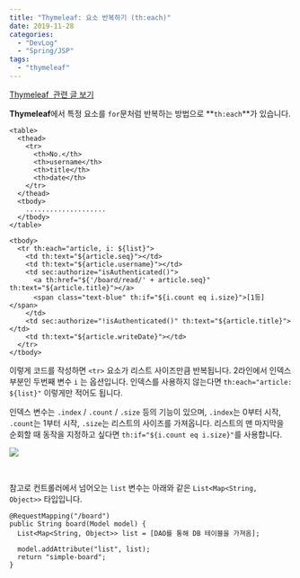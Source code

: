 ```yaml
---
title: "Thymeleaf: 요소 반복하기 (th:each)"
date: 2019-11-28
categories: 
  - "DevLog"
  - "Spring/JSP"
tags: 
  - "thymeleaf"
---
```


[Thymeleaf  관련 글 보기](http://yoonbumtae.com/?tag=thymeleaf)

**Thymeleaf**에서 특정 요소를 `for`문처럼 반복하는 방법으로 **`th:each`**가 있습니다.

```
<table>
  <thead>
    <tr>
      <th>No.</th>
      <th>username</th>
      <th>title</th>
      <th>date</th>
    </tr>
  </thead>
  <tbody>
    ....................
  </tbody>
</table>

```

```
<tbody>
  <tr th:each="article, i: ${list}">
    <td th:text="${article.seq}"></td>
    <td th:text="${article.username}"></td>
    <td sec:authorize="isAuthenticated()">
      <a th:href="${'/board/read/' + article.seq}" th:text="${article.title}"></a>
      <span class="text-blue" th:if="${i.count eq i.size}">[1등]</span>
    </td>
    <td sec:authorize="!isAuthenticated()" th:text="${article.title}"></td>
    <td th:text="${article.writeDate}"></td>
  </tr>
</tbody>
```

이렇게 코드를 작성하면 `<tr>` 요소가 리스트 사이즈만큼 반복됩니다. 2라인에서 인덱스 부분인 두번째 변수 `i` 는 옵션입니다. 인덱스를 사용하지 않는다면 `th:each="article: ${list}"` 이렇게만 적어도 됩니다.

인덱스 변수는 `.index` / `.count` / `.size` 등의 기능이 있으며, `.index`는 0부터 시작, `.count`는 1부터 시작, `.size`는 리스트의 사이즈를 가져옵니다. 리스트의 맨 마지막을 순회할 때 동작을 지정하고 싶다면 `th:if="${i.count eq i.size}"`를 사용합니다.

![](./assets/img/wp-content/uploads/2019/11/스크린샷-2019-11-28-오후-5.57.42.png)

 

참고로 컨트롤러에서 넘어오는 `list` 변수는 아래와 같은 `List<Map<String, Object>>` 타입입니다.

```
@RequestMapping("/board")
public String board(Model model) {
  List<Map<String, Object>> list = [DAO를 통해 DB 테이블을 가져옴];
  
  model.addAttribute("list", list);
  return "simple-board";
}
```

